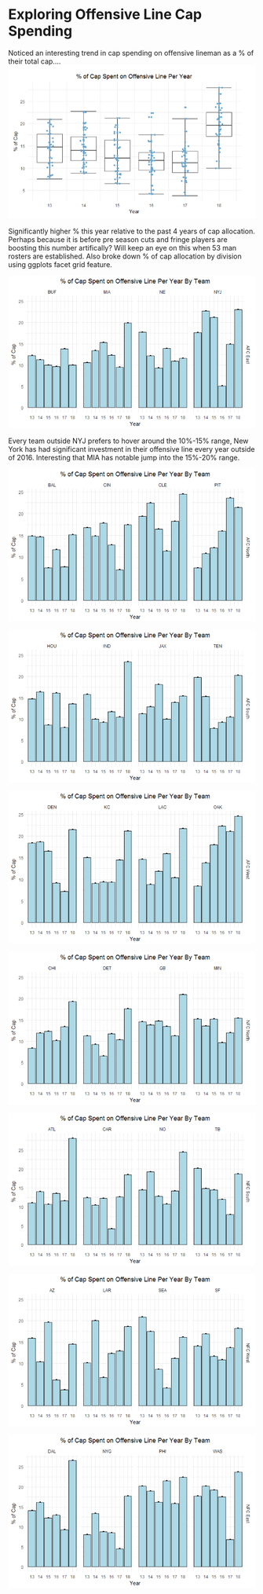 # Exploring Offensive Line Cap Spending
Noticed an interesting trend in cap spending on offensive lineman as a % of their total cap....
![alt text](https://github.com/jtchernak/Exploring-Offensive-Line-Cap-Spending/blob/master/AllGGPlots/Box%20Plot.png)

Significantly higher % this year relative to the past 4 years of cap allocation. Perhaps because it is before pre season cuts and fringe players are boosting this number artifically? Will keep an eye on this when 53 man rosters are established. Also broke down % of cap allocation by division using ggplots facet grid feature.

![alt text](https://github.com/jtchernak/Exploring-Offensive-Line-Cap-Spending/blob/master/AllGGPlots/AFC%20East.png)

Every team outside NYJ prefers to hover around the 10%-15% range, New York has had significant investment in their offensive line every year outside of 2016. Interesting that MIA has notable jump into the 15%-20% range.

![alt text](https://github.com/jtchernak/Exploring-Offensive-Line-Cap-Spending/blob/master/AllGGPlots/AFC%20North.png)

![alt text](https://github.com/jtchernak/Exploring-Offensive-Line-Cap-Spending/blob/master/AllGGPlots/AFC%20South.png)

![alt text](https://github.com/jtchernak/Exploring-Offensive-Line-Cap-Spending/blob/master/AllGGPlots/AFC%20West.png)

![alt text](https://github.com/jtchernak/Exploring-Offensive-Line-Cap-Spending/blob/master/AllGGPlots/NFC%20North.png)

![alt text](https://github.com/jtchernak/Exploring-Offensive-Line-Cap-Spending/blob/master/AllGGPlots/NFC%20South.png)

![alt text](https://github.com/jtchernak/Exploring-Offensive-Line-Cap-Spending/blob/master/AllGGPlots/NFC%20West.png)

![alt text](https://github.com/jtchernak/Exploring-Offensive-Line-Cap-Spending/blob/master/AllGGPlots/NFC%20East.png)

